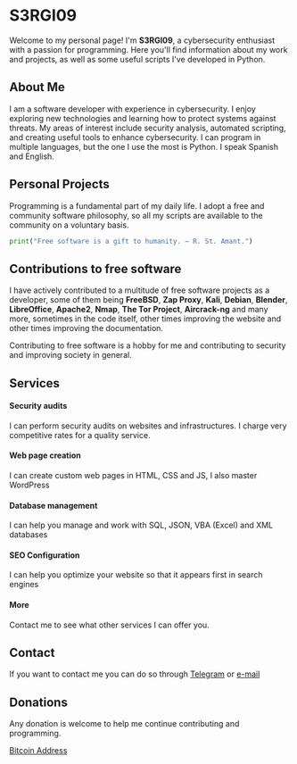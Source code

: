 # S3RGI09

Welcome to my personal page! I'm **S3RGI09**, a cybersecurity enthusiast with a passion for programming. Here you'll find information about my work and projects, as well as some useful scripts I've developed in Python.

## About Me

I am a software developer with experience in cybersecurity. I enjoy exploring new technologies and learning how to protect systems against threats. My areas of interest include security analysis, automated scripting, and creating useful tools to enhance cybersecurity. 
I can program in multiple languages, but the one I use the most is Python. 
I speak Spanish and English.

## Personal Projects

Programming is a fundamental part of my daily life. I adopt a free and community software philosophy, so all my scripts are available to the community on a voluntary basis.

```python
print("Free software is a gift to humanity. — R. St. Amant.")
```
## Contributions to free software

I have actively contributed to a multitude of free software projects as a developer, some of them being **FreeBSD**, **Zap Proxy**, **Kali**, **Debian**, **Blender**, **LibreOffice**, **Apache2**, **Nmap**, **The Tor Project**, **Aircrack-ng** and many more, sometimes in the code itself, other times improving the website and other times improving the documentation.

Contributing to free software is a hobby for me and contributing to security and improving society in general.

## Services

#### Security audits

I can perform security audits on websites and infrastructures. I charge very competitive rates for a quality service.
#### Web page creation

I can create custom web pages in HTML, CSS and JS, I also master WordPress
#### Database management

I can help you manage and work with SQL, JSON, VBA (Excel) and XML databases
#### SEO Configuration

I can help you optimize your website so that it appears first in search engines
#### More

Contact me to see what other services I can offer you.

## Contact

If you want to contact me you can do so through [Telegram](https://t.me/s3r_gx0) or [e-mail](mailto://s3rgi09@iname.com)
## Donations

Any donation is welcome to help me continue contributing and programming.

[Bitcoin Address](BitcoinAddress)
